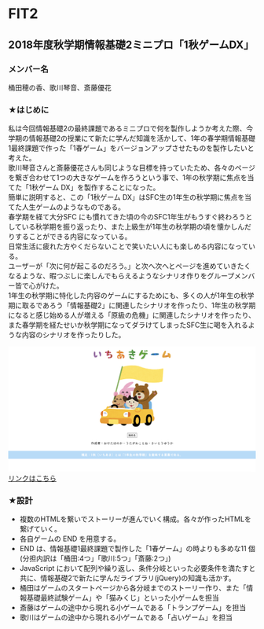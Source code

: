 # FIT2
## 2018年度秋学期情報基礎2ミニプロ「1秋ゲームDX」

### メンバー名
桶田穂の香、歌川琴音、斎藤優花

### ★はじめに
私は今回情報基礎2の最終課題であるミニプロで何を製作しようか考えた際、今学期の情報基礎2の授業にて新たに学んだ知識を活かして、1年の春学期情報基礎1最終課題で作った「1春ゲーム」をバージョンアップさせたものを製作したいと考えた。  
歌川琴音さんと斎藤優花さんも同じような目標を持っていたため、各々のページ を繋ぎ合わせて1つの大きなゲームを作ろうという事で、1年の秋学期に焦点を当てた「1秋ゲーム DX」を製作することになった。  
簡単に説明すると、この「1秋ゲーム DX」はSFC生の1年生の秋学期に焦点を当てた人生ゲームのようなものである。  
春学期を経て大分SFC にも慣れてきた頃の今のSFC1年生がもうすぐ終わろうとしている秋学期を振り返ったり、また上級生が1年生の秋学期の頃を懐かしんだりすることができる内容になっている。  
日常生活に疲れた方やくだらないことで笑いたい人にも楽しめる内容になっている。  
ユーザーが「次に何が起こるのだろう。」と次へ次へとページを進めていきたくなるような、暇つぶしに楽しんでもらえるようなシナリオ作りをグループメンバー皆で心がけた。  
1年生の秋学期に特化した内容のゲームにするためにも、多くの人が1年生の秋学期に取るであろう「情報基礎2」に関連したシナリオを作ったり、1年生の秋学期になると感じ始める人が増える「原級の危機」に関連したシナリオを作ったり、また春学期を経たせいか秋学期になってダラけてしまったSFC生に喝を入れるような内容のシナリオを作ったりした。

<img alt="" src = "pics/1aki.png">
<a href = "http://web.sfc.keio.ac.jp/~t18173ho/final/final.html">リンクはこちら</a>

<br>
  
### ★設計
* 複数のHTMLを繋いでストーリーが進んでいく構成。各々が作ったHTMLを繋げていく。
* 各自ゲームの END を用意する。
* END は、情報基礎1最終課題で製作した「1春ゲーム」の時よりも多めな11 個  
(分担内訳は「桶田:4つ」「歌川:5つ」「斎藤:2つ」)  
* JavaScript において配列や繰り返し、条件分岐といった必要条件を満たすと共に、情報基礎2で新たに学んだライブラリ(jQuery)の知識も活かす。
* 桶田はゲームのスタートページから各分岐までのストーリー作り、また「情報基礎最終試験ゲーム」や「猫みくじ」といった小ゲームを担当
* 斎藤はゲームの途中から現れる小ゲームである「トランプゲーム」を担当
* 歌川はゲームの途中から現れる小ゲームである「占いゲーム」を担当

